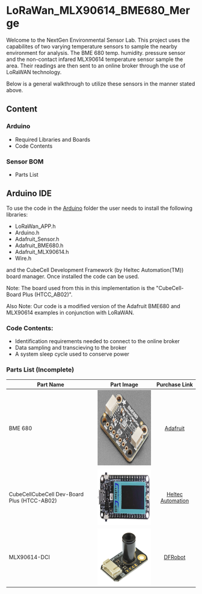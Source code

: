 # LoRaWan_MLX90614_BME680_Merge
Welcome to the NextGen Environmental Sensor Lab. This project uses the capabilites of two varying temperature sensors to sample the nearby environment for analysis. The BME 680 temp. humidity. pressure sensor and the non-contact infared MLX90614 temperature sensor sample the area. Their readings are then sent to an online broker through the use of LoRaWAN technology. 

Below is a general walkthrough to utilize these sensors in the manner stated above. 

## Content
### Arduino
* Required Libraries and Boards
* Code Contents
### Sensor BOM 
* Parts List

## Arduino IDE
To use the code in the [Arduino](https://github.com/NextGen-Environmental-Sensor-Lab/LoRaWan_MLX90614_BME680/tree/main/Arduino) folder the user needs to install the following libraries:
* LoRaWan_APP.h
* Arduino.h
* Adafruit_Sensor.h
* Adafruit_BME680.h
* Adafruit_MLX90614.h
* Wire.h

and the CubeCell Development Framework (by Heltec Automation(TM)) board manager.
Once installed the code can be used. 

Note: The board used from this in this implementation is the "CubeCell-Board Plus (HTCC_AB02)".

Also Note: Our code is a modified version of the Adafruit BME680 and MLX90614 examples in conjunction with LoRaWAN. 

### Code Contents: 
* Identification requirements needed to connect to the online broker
* Data sampling and transcieving to the broker
* A system sleep cycle used to conserve power

### Parts List (Incomplete)

| Part Name | Part Image | Purchase Link|
|----------|--------|:-----------------------:|
|BME 680| <img src="Images/BME680.png" width="225" height = "200"> |[Adafruit](https://www.adafruit.com/product/5046)
|CubeCellCubeCell Dev-Board Plus (HTCC-AB02)| <img src="Images/Heltec.png" width="250" height = "150"> |[Heltec Automation](https://heltec.org/project/htcc-ab02/)
|MLX90614-DCI| <img src="Images/MLX90614.png" width="150" height = "150"> |[DFRobot](https://www.dfrobot.com/product-1745.html)
